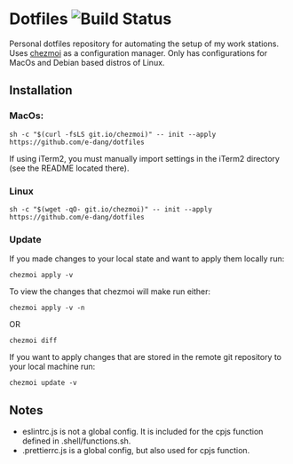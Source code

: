 # Dotfiles ![Build Status](https://github.com/e-dang/dotfiles/actions/workflows/test.yml/badge.svg)

Personal dotfiles repository for automating the setup of my work stations. Uses [chezmoi](https://github.com/twpayne/chezmoi) as a configuration manager. Only has configurations for MacOs and Debian based distros of Linux.

## Installation

### MacOs:

```
sh -c "$(curl -fsLS git.io/chezmoi)" -- init --apply https://github.com/e-dang/dotfiles
```

If using iTerm2, you must manually import settings in the iTerm2 directory (see the README located there).

### Linux

```
sh -c "$(wget -qO- git.io/chezmoi)" -- init --apply https://github.com/e-dang/dotfiles
```

### Update

If you made changes to your local state and want to apply them locally run:

```
chezmoi apply -v
```

To view the changes that chezmoi will make run either:

```
chezmoi apply -v -n
```

OR

```
chezmoi diff
```

If you want to apply changes that are stored in the remote git repository to your local machine run:

```
chezmoi update -v
```

## Notes

- eslintrc.js is not a global config. It is included for the cpjs function defined in .shell/functions.sh.
- .prettierrc.js is a global config, but also used for cpjs function.
